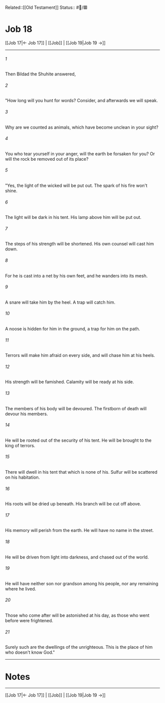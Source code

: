 Related::[[Old Testament]]
Status:: #📖/🟥
# Job 18

[[Job 17|← Job 17]] | [[Job]] | [[Job 19|Job 19 →]]
***



###### 1 
Then Bildad the Shuhite answered, 

###### 2 
"How long will you hunt for words? Consider, and afterwards we will speak. 

###### 3 
Why are we counted as animals, which have become unclean in your sight? 

###### 4 
You who tear yourself in your anger, will the earth be forsaken for you? Or will the rock be removed out of its place? 

###### 5 
"Yes, the light of the wicked will be put out. The spark of his fire won't shine. 

###### 6 
The light will be dark in his tent. His lamp above him will be put out. 

###### 7 
The steps of his strength will be shortened. His own counsel will cast him down. 

###### 8 
For he is cast into a net by his own feet, and he wanders into its mesh. 

###### 9 
A snare will take him by the heel. A trap will catch him. 

###### 10 
A noose is hidden for him in the ground, a trap for him on the path. 

###### 11 
Terrors will make him afraid on every side, and will chase him at his heels. 

###### 12 
His strength will be famished. Calamity will be ready at his side. 

###### 13 
The members of his body will be devoured. The firstborn of death will devour his members. 

###### 14 
He will be rooted out of the security of his tent. He will be brought to the king of terrors. 

###### 15 
There will dwell in his tent that which is none of his. Sulfur will be scattered on his habitation. 

###### 16 
His roots will be dried up beneath. His branch will be cut off above. 

###### 17 
His memory will perish from the earth. He will have no name in the street. 

###### 18 
He will be driven from light into darkness, and chased out of the world. 

###### 19 
He will have neither son nor grandson among his people, nor any remaining where he lived. 

###### 20 
Those who come after will be astonished at his day, as those who went before were frightened. 

###### 21 
Surely such are the dwellings of the unrighteous. This is the place of him who doesn't know God."

---
# Notes


***
[[Job 17|← Job 17]] | [[Job]] | [[Job 19|Job 19 →]]
